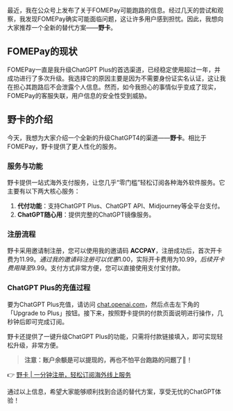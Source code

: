 最近，我在公众号上发布了关于FOMEPay可能跑路的信息。经过几天的尝试和观察，我发现FOMEPay确实可能面临问题，这让许多用户感到担忧。因此，我想向大家推荐一个全新的替代方案——**野卡**。

## FOMEPay的现状

FOMEPay一直是我升级ChatGPT Plus的首选渠道，已经稳定使用超过一年，并成功进行了多次升级。我选择它的原因主要是因为不需要身份证实名认证，这让我在担心其跑路后不会泄露个人信息。然而，如今我担心的事情似乎变成了现实，FOMEPay的客服失联，用户信息的安全性受到威胁。

## 野卡的介绍

今天，我想为大家介绍一个全新的升级ChatGPT4的渠道——**野卡**。相比于FOMEPay，野卡提供了更人性化的服务。

### 服务与功能

野卡提供一站式海外支付服务，让您几乎“零门槛”轻松订阅各种海外软件服务。它主要有以下两大核心服务：

1. **代付功能**：支持ChatGPT Plus、ChatGPT API、Midjourney等全平台支付。
2. **ChatGPT随心用**：提供完整的ChatGPT镜像服务。

### 注册流程

野卡采用邀请制注册，您可以使用我的邀请码 **ACCPAY**，注册成功后，首次开卡费为$11.99。通过我的邀请码注册可以优惠$1.00，实际开卡费用为$10.99，后续开卡费用降至$9.99。支付方式非常方便，您可以直接使用支付宝付款。

### ChatGPT Plus的充值过程

要为ChatGPT Plus充值，请访问 [chat.openai.com](https://chat.openai.com/)，然后点击左下角的「Upgrade to Plus」按钮。接下来，按照野卡提供的付款页面说明进行操作，几秒钟后即可完成订阅。

野卡还提供了一键升级ChatGPT Plus的功能，只需将付款链接填入，即可实现轻松升级，非常方便。

> **注意：账户余额是可以提现的，再也不怕平台跑路的问题了🤣！**

👉 [野卡 | 一分钟注册，轻松订阅海外线上服务](https://bit.ly/bewildcard)

通过以上信息，希望大家能够顺利找到合适的替代方案，享受无忧的ChatGPT体验！